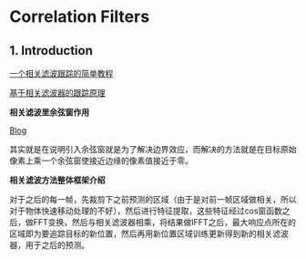 # Correlation Filters

## 1. Introduction

[一个相关滤波跟踪的简单教程](https://zhuanlan.zhihu.com/p/29918686)

[基于相关滤波器的跟踪原理](https://blog.csdn.net/hjl240/article/details/52174983)



**相关滤波里余弦窗作用**

[Blog](https://blog.csdn.net/LRYUS_HJL/article/details/73302521)

其实就是在说明引入余弦窗就是为了解决边界效应，而解决的方法就是在目标原始像素上乘一个余弦窗使接近边缘的像素值接近于零。



**相关滤波方法整体框架介绍**

对于之后的每一帧，先裁剪下之前预测的区域（由于是对前一帧区域做相关，所以对于物体快速移动处理的不好），然后进行特征提取，这些特征经过cos窗函数之后，做FFT变换，然后与相关滤波器相乘，将结果做IFFT之后，最大响应点所在的区域即为要追踪目标的新位置，然后再用新位置区域训练更新得到新的相关滤波器，用于之后的预测。